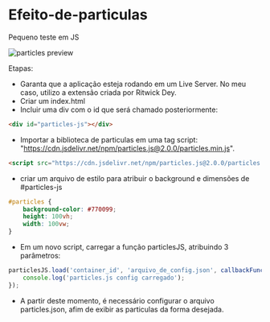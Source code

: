 # Efeito-de-particulas
Pequeno teste em JS

![particles preview](https://j.gifs.com/xnQ8mJ.gif)

Etapas:
- Garanta que a aplicação esteja rodando em um Live Server. No meu caso, utilizo a extensão criada por Ritwick Dey.
- Criar um index.html
- Incluir uma div com o id que será chamado posteriormente:
```html
<div id="particles-js"></div>
```
- Importar a biblioteca de particulas em uma tag script: "https://cdn.jsdelivr.net/npm/particles.js@2.0.0/particles.min.js".
```html
<script src="https://cdn.jsdelivr.net/npm/particles.js@2.0.0/particles.min.js"></script>
```
- criar um arquivo de estilo para atribuir o background e dimensões de #particles-js
```css
#particles {
    background-color: #770099;
    height: 100vh;
    width: 100vw;
}
```
- Em um novo script, carregar a função particlesJS, atribuindo 3 parâmetros:
```javascript
particlesJS.load('container_id', 'arquivo_de_config.json', callbackFunction(){
    console.log('particles.js config carregado');
});
```
- A partir deste momento, é necessário configurar o arquivo particles.json, afim de exibir as particulas da forma desejada.
